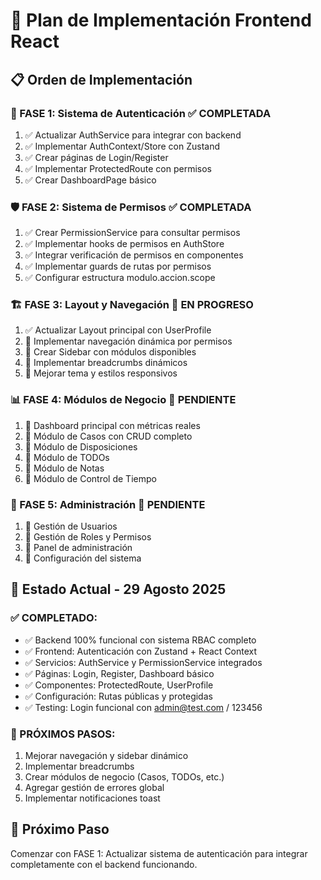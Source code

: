 # 🚀 Plan de Implementación Frontend React

## 📋 Orden de Implementación

### 🔐 FASE 1: Sistema de Autenticación ✅ COMPLETADA

1. ✅ Actualizar AuthService para integrar con backend
2. ✅ Implementar AuthContext/Store con Zustand
3. ✅ Crear páginas de Login/Register
4. ✅ Implementar ProtectedRoute con permisos
5. ✅ Crear DashboardPage básico

### 🛡️ FASE 2: Sistema de Permisos ✅ COMPLETADA

1. ✅ Crear PermissionService para consultar permisos
2. ✅ Implementar hooks de permisos en AuthStore
3. ✅ Integrar verificación de permisos en componentes
4. ✅ Implementar guards de rutas por permisos
5. ✅ Configurar estructura modulo.accion.scope

### 🏗️ FASE 3: Layout y Navegación 🔄 EN PROGRESO

1. ✅ Actualizar Layout principal con UserProfile
2. 🔄 Implementar navegación dinámica por permisos
3. 🔄 Crear Sidebar con módulos disponibles
4. 🔄 Implementar breadcrumbs dinámicos
5. 🔄 Mejorar tema y estilos responsivos

### 📊 FASE 4: Módulos de Negocio 🔄 PENDIENTE

1. 🔄 Dashboard principal con métricas reales
2. 🔄 Módulo de Casos con CRUD completo
3. 🔄 Módulo de Disposiciones
4. 🔄 Módulo de TODOs
5. 🔄 Módulo de Notas
6. 🔄 Módulo de Control de Tiempo

### 👥 FASE 5: Administración 🔄 PENDIENTE

1. 🔄 Gestión de Usuarios
2. 🔄 Gestión de Roles y Permisos
3. 🔄 Panel de administración
4. 🔄 Configuración del sistema

## 🎯 Estado Actual - 29 Agosto 2025

### ✅ COMPLETADO:

- ✅ Backend 100% funcional con sistema RBAC completo
- ✅ Frontend: Autenticación con Zustand + React Context
- ✅ Servicios: AuthService y PermissionService integrados
- ✅ Páginas: Login, Register, Dashboard básico
- ✅ Componentes: ProtectedRoute, UserProfile
- ✅ Configuración: Rutas públicas y protegidas
- ✅ Testing: Login funcional con admin@test.com / 123456

### 🔄 PRÓXIMOS PASOS:

1. Mejorar navegación y sidebar dinámico
2. Implementar breadcrumbs
3. Crear módulos de negocio (Casos, TODOs, etc.)
4. Agregar gestión de errores global
5. Implementar notificaciones toast

## 🔄 Próximo Paso

Comenzar con FASE 1: Actualizar sistema de autenticación para integrar completamente con el backend funcionando.
